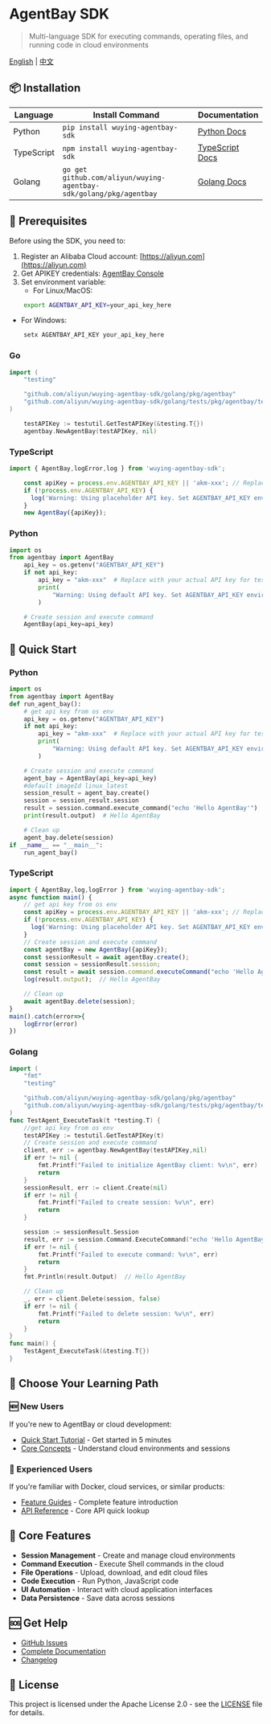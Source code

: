# AgentBay SDK

> Multi-language SDK for executing commands, operating files, and running code in cloud environments

[English](README.md) | [中文](README-CN.md)

## 📦 Installation

| Language | Install Command | Documentation |
|----------|----------------|---------------|
| Python | `pip install wuying-agentbay-sdk` | [Python Docs](python/README.md) |
| TypeScript | `npm install wuying-agentbay-sdk` | [TypeScript Docs](typescript/README.md) |
| Golang | `go get github.com/aliyun/wuying-agentbay-sdk/golang/pkg/agentbay` | [Golang Docs](golang/README.md) |

## 🚀 Prerequisites

Before using the SDK, you need to:

1. Register an Alibaba Cloud account: [https://aliyun.com](https://aliyun.com)
2. Get APIKEY credentials: [AgentBay Console](https://agentbay.console.aliyun.com/service-management)
3. Set environment variable:
   - For Linux/MacOS:
```bash
    export AGENTBAY_API_KEY=your_api_key_here
```
   - For Windows:
```cmd
    setx AGENTBAY_API_KEY your_api_key_here
```

### Go
```go
import (
	"testing"

	"github.com/aliyun/wuying-agentbay-sdk/golang/pkg/agentbay"
	"github.com/aliyun/wuying-agentbay-sdk/golang/tests/pkg/agentbay/testutil"
)

    testAPIKey := testutil.GetTestAPIKey(&testing.T{})
    agentbay.NewAgentBay(testAPIKey, nil)
```

### TypeScript
```typescript
import { AgentBay,logError,log } from 'wuying-agentbay-sdk';

    const apiKey = process.env.AGENTBAY_API_KEY || 'akm-xxx'; // Replace with your actual API key
    if (!process.env.AGENTBAY_API_KEY) {
      log('Warning: Using placeholder API key. Set AGENTBAY_API_KEY environment variable for production use.');
    }
    new AgentBay({apiKey});
```

### Python
```python
import os
from agentbay import AgentBay
    api_key = os.getenv("AGENTBAY_API_KEY")
    if not api_key:
        api_key = "akm-xxx"  # Replace with your actual API key for testing
        print(
            "Warning: Using default API key. Set AGENTBAY_API_KEY environment variable for production use."
        )

    # Create session and execute command
    AgentBay(api_key=api_key)
```

## 🚀 Quick Start

### Python
```python
import os
from agentbay import AgentBay
def run_agent_bay():
    # get api key from os env
    api_key = os.getenv("AGENTBAY_API_KEY")
    if not api_key:
        api_key = "akm-xxx"  # Replace with your actual API key for testing
        print(
            "Warning: Using default API key. Set AGENTBAY_API_KEY environment variable for production use."
        )

    # Create session and execute command
    agent_bay = AgentBay(api_key=api_key)
    #default imageId linux_latest
    session_result = agent_bay.create()
    session = session_result.session
    result = session.command.execute_command("echo 'Hello AgentBay'")
    print(result.output)  # Hello AgentBay

    # Clean up
    agent_bay.delete(session)
if __name__ == "__main__":
    run_agent_bay()
```

### TypeScript
```typescript
import { AgentBay,log,logError } from 'wuying-agentbay-sdk';
async function main() {
    // get api key from os env
    const apiKey = process.env.AGENTBAY_API_KEY || 'akm-xxx'; // Replace with your actual API key
    if (!process.env.AGENTBAY_API_KEY) {
      log('Warning: Using placeholder API key. Set AGENTBAY_API_KEY environment variable for production use.');
    }
    // Create session and execute command
    const agentBay = new AgentBay({apiKey});
    const sessionResult = await agentBay.create();
    const session = sessionResult.session;
    const result = await session.command.executeCommand("echo 'Hello AgentBay'");
    log(result.output);  // Hello AgentBay

    // Clean up
    await agentBay.delete(session);
}
main().catch(error=>{
    logError(error)
})
```

### Golang
```go
import (
	"fmt"
	"testing"

	"github.com/aliyun/wuying-agentbay-sdk/golang/pkg/agentbay"
	"github.com/aliyun/wuying-agentbay-sdk/golang/tests/pkg/agentbay/testutil"
)
func TestAgent_ExecuteTask(t *testing.T) {
    //get api key from os env
    testAPIKey := testutil.GetTestAPIKey(t)
	// Create session and execute command
	client, err := agentbay.NewAgentBay(testAPIKey,nil)
	if err != nil {
		fmt.Printf("Failed to initialize AgentBay client: %v\n", err)
		return
	}
	sessionResult, err := client.Create(nil)
	if err != nil {
		fmt.Printf("Failed to create session: %v\n", err)
		return
	}

	session := sessionResult.Session
	result, err := session.Command.ExecuteCommand("echo 'Hello AgentBay'")
	if err != nil {
		fmt.Printf("Failed to execute command: %v\n", err)
		return
	}
	fmt.Println(result.Output)  // Hello AgentBay

	// Clean up
	_, err = client.Delete(session, false)
	if err != nil {
		fmt.Printf("Failed to delete session: %v\n", err)
		return
	}
}
func main() {
	TestAgent_ExecuteTask(&testing.T{})
}
```

## 👋 Choose Your Learning Path

### 🆕 New Users
If you're new to AgentBay or cloud development:
- [Quick Start Tutorial](docs/quickstart/README.md) - Get started in 5 minutes
- [Core Concepts](docs/quickstart/basic-concepts.md) - Understand cloud environments and sessions

### 🚀 Experienced Users
If you're familiar with Docker, cloud services, or similar products:
- [Feature Guides](docs/guides/README.md) - Complete feature introduction
- [API Reference](docs/api-reference.md) - Core API quick lookup

## 🔧 Core Features

- **Session Management** - Create and manage cloud environments
- **Command Execution** - Execute Shell commands in the cloud
- **File Operations** - Upload, download, and edit cloud files
- **Code Execution** - Run Python, JavaScript code
- **UI Automation** - Interact with cloud application interfaces
- **Data Persistence** - Save data across sessions

## 🆘 Get Help

- [GitHub Issues](https://github.com/aliyun/wuying-agentbay-sdk/issues)
- [Complete Documentation](docs/README.md)
- [Changelog](CHANGELOG.md)

## 📄 License

This project is licensed under the Apache License 2.0 - see the [LICENSE](LICENSE) file for details.

